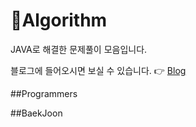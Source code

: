 # :pushpin:Algorithm

JAVA로 해결한 문제풀이 모음입니다.

블로그에 들어오시면 보실 수 있습니다.   :point_right:   [Blog](https://you-ji.tistory.com/)

##Programmers

##BaekJoon

